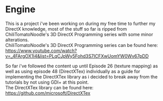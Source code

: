 # Engine

This is a project i've been working on during my free time to further my DirectX knowledge, most of the stuff so far 
is ripped from ChiliTomatoNoodle's 3D DirectX Programming series with some minor alterations. <br> 
ChiliTomatoNoodle's 3D DirectX Programming series can be found here: <br>
https://www.youtube.com/watch?v=_4FArgOX1I4&list=PLqCJpWy5Fohd3S7ICFXwUomYW0Wv67pDD

So far i've followed the content up until Episode 26 (texture mapping) as well as using episode 48 (DirectXTex) individually
as a guide for implementing the DirectXTex library as i decided to break away from the tutorials by not using GDI+ at this point. <br>
The DirectXTex library can be found here: <br>
https://github.com/microsoft/DirectXTex
